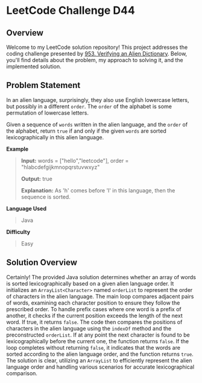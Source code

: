 
# LeetCode Challenge D44

## Overview

Welcome to my LeetCode solution repository! This project addresses the coding challenge presented by [953. Verifying an Alien Dictionary](https://leetcode.com/problems/verifying-an-alien-dictionary/). Below, you'll find details about the problem, my approach to solving it, and the implemented solution.

## Problem Statement
In an alien language, surprisingly, they also use English lowercase letters, but possibly in a different  `order`. The  `order`  of the alphabet is some permutation of lowercase letters.

Given a sequence of  `words`  written in the alien language, and the  `order`  of the alphabet, return  `true`  if and only if the given  `words`  are sorted lexicographically in this alien language.

**Example**
>**Input:** words = ["hello","leetcode"], order = "hlabcdefgijkmnopqrstuvwxyz"
>
>**Output:** true
>
>**Explanation:** As 'h' comes before 'l' in this language, then the sequence is sorted.

**Language Used**
> Java

**Difficulty**
> Easy

## Solution Overview
Certainly! The provided Java solution determines whether an array of words is sorted lexicographically based on a given alien language order. It initializes an `ArrayList<Character>` named `orderList` to represent the order of characters in the alien language. The main loop compares adjacent pairs of words, examining each character position to ensure they follow the prescribed order. To handle prefix cases where one word is a prefix of another, it checks if the current position exceeds the length of the next word. If true, it returns `false`. The code then compares the positions of characters in the alien language using the `indexOf` method and the preconstructed `orderList`. If at any point the next character is found to be lexicographically before the current one, the function returns `false`. If the loop completes without returning `false`, it indicates that the words are sorted according to the alien language order, and the function returns `true`. The solution is clear, utilizing an `ArrayList` to efficiently represent the alien language order and handling various scenarios for accurate lexicographical comparison.
